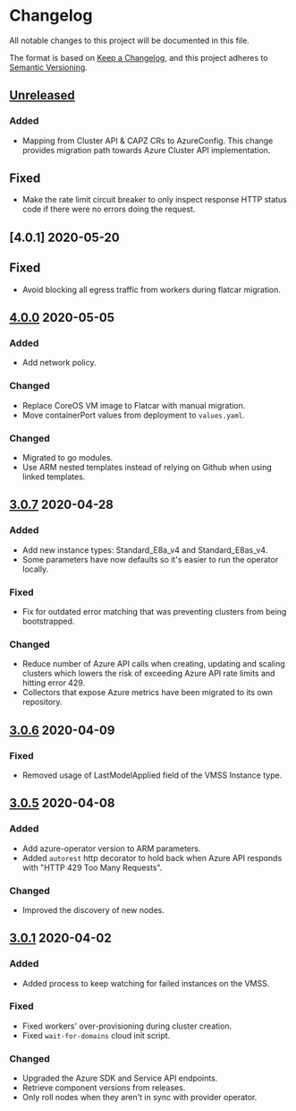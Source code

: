 # Changelog

All notable changes to this project will be documented in this file.

The format is based on [Keep a Changelog](https://keepachangelog.com/en/1.0.0/),
and this project adheres to [Semantic Versioning](https://semver.org/spec/v2.0.0.html).

## [Unreleased]

### Added

- Mapping from Cluster API & CAPZ CRs to AzureConfig. This change provides migration path towards Azure Cluster API implementation.

## Fixed

- Make the rate limit circuit breaker to only inspect response HTTP status code if there were no errors doing the request.

## [4.0.1] 2020-05-20

## Fixed

- Avoid blocking all egress traffic from workers during flatcar migration.

## [4.0.0] 2020-05-05

### Added

- Add network policy.

### Changed

- Replace CoreOS VM image to Flatcar with manual migration.
- Move containerPort values from deployment to `values.yaml`.



### Changed

- Migrated to go modules.
- Use ARM nested templates instead of relying on Github when using linked templates.



## [3.0.7] 2020-04-28

### Added

- Add new instance types: Standard_E8a_v4 and Standard_E8as_v4.
- Some parameters have now defaults so it's easier to run the operator locally.

### Fixed

- Fix for outdated error matching that was preventing clusters from being bootstrapped.

### Changed

- Reduce number of Azure API calls when creating, updating and scaling clusters which lowers the risk of exceeding Azure API rate limits and hitting error 429.
- Collectors that expose Azure metrics have been migrated to its own repository.



## [3.0.6] 2020-04-09

### Fixed

- Removed usage of LastModelApplied field of the VMSS Instance type.



## [3.0.5] 2020-04-08

### Added

- Add azure-operator version to ARM parameters.
- Added `autorest` http decorator to hold back when Azure API responds with "HTTP 429 Too Many Requests".

### Changed

- Improved the discovery of new nodes.



## [3.0.1] 2020-04-02

### Added

- Added process to keep watching for failed instances on the VMSS.

### Fixed

- Fixed workers' over-provisioning during cluster creation.
- Fixed `wait-for-domains` cloud init script.

### Changed

- Upgraded the Azure SDK and Service API endpoints.
- Retrieve component versions from releases.
- Only roll nodes when they aren't in sync with provider operator.



[Unreleased]: https://github.com/giantswarm/aws-operator/compare/v4.0.0...HEAD

[4.0.0]: https://github.com/giantswarm/aws-operator/compare/v3.0.7...v4.0.0

[3.0.7]: https://github.com/giantswarm/aws-operator/compare/v3.0.6...v3.0.7
[3.0.6]: https://github.com/giantswarm/aws-operator/compare/v3.0.5...v3.0.6
[3.0.5]: https://github.com/giantswarm/aws-operator/compare/v3.0.1...v3.0.5
[3.0.1]: https://github.com/giantswarm/aws-operator/compare/v1.0.0...v3.0.1

[1.0.0]: https://github.com/giantswarm/aws-operator/releases/tag/v1.0.0
